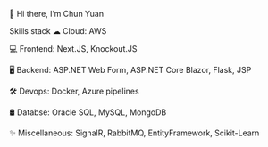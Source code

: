 👋 Hi there, I’m Chun Yuan

Skills stack
 ☁ Cloud: AWS

💻 Frontend: Next.JS, Knockout.JS

🖥️ Backend: ASP.NET Web Form, ASP.NET Core Blazor, Flask, JSP

🛠️ Devops: Docker, Azure pipelines

🛢️ Databse: Oracle SQL, MySQL, MongoDB

✨ Miscellaneous: SignalR, RabbitMQ, EntityFramework, Scikit-Learn
